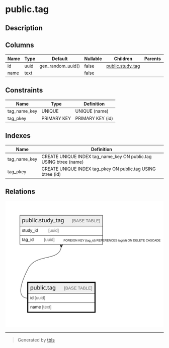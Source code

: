 # public.tag

## Description

## Columns

| Name | Type | Default | Nullable | Children | Parents | Comment |
| ---- | ---- | ------- | -------- | -------- | ------- | ------- |
| id | uuid | gen_random_uuid() | false | [public.study_tag](public.study_tag.md) |  |  |
| name | text |  | false |  |  |  |

## Constraints

| Name | Type | Definition |
| ---- | ---- | ---------- |
| tag_name_key | UNIQUE | UNIQUE (name) |
| tag_pkey | PRIMARY KEY | PRIMARY KEY (id) |

## Indexes

| Name | Definition |
| ---- | ---------- |
| tag_name_key | CREATE UNIQUE INDEX tag_name_key ON public.tag USING btree (name) |
| tag_pkey | CREATE UNIQUE INDEX tag_pkey ON public.tag USING btree (id) |

## Relations

![er](public.tag.svg)

---

> Generated by [tbls](https://github.com/k1LoW/tbls)
